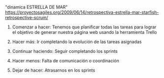 "dinamica ESTRELLA DE MAR"
https://proyectosagiles.org/2009/06/14/retrospectiva-estrella-mar-starfish-retrospective-scrum/


1. Comenzar a hacer:
Tenemos que planificar todas las tareas para lograr el objetivo de generar nuestra página web usando la herramienta Trello 

2. Hacer más:
Ir completando la evolución de las tareas asignadas

3. Continuar haciendo:
Seguir completando los sprints 

4. Hacer menos:
Falta de comunicación o coordinación 

5. Dejar de hacer:
Atrasarnos en los sprints
